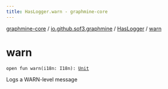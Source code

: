 ```yaml
---
title: HasLogger.warn - graphmine-core
---
```


[graphmine-core](../../index.html) / [io.github.sof3.graphmine](../index.html) / [HasLogger](index.html) / [warn](./warn.html)

# warn

`open fun warn(i18n: I18n): `[`Unit`](https://kotlinlang.org/api/latest/jvm/stdlib/kotlin/-unit/index.html)

Logs a WARN-level message

